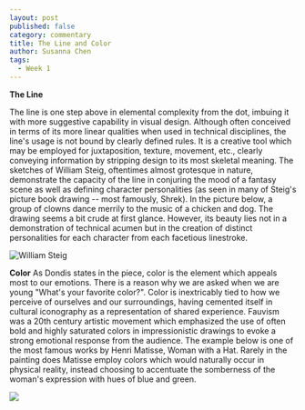```yaml
---
layout: post
published: false
category: commentary
title: The Line and Color
author: Susanna Chen
tags:
  - Week 1
---
```

**The Line** 

The line is one step above in elemental complexity from the dot, imbuing it with more suggestive capability in visual design. Although often conceived in terms of its more linear qualities when used in technical disciplines, the line's usage is not bound by clearly defined rules. It is a creative tool which may be employed for juxtaposition, texture, movement, etc., clearly conveying information by stripping design to its most skeletal meaning. The sketches of William Steig, oftentimes almost grotesque in nature, demonstrate the capacity of the line in conjuring the mood of a fantasy scene as well as defining character personalities (as seen in many of Steig's picture book drawing -- most famously, Shrek). In the picture below, a group of clowns dance merrily to the music of a chicken and dog. The drawing seems a bit crude at first glance. However, its beauty lies not in a demonstration of technical acumen but in the creation of distinct personalities for each character from each facetious linestroke.

![William Steig]({{site.baseurl}}/https://images.fineartamerica.com/images-medium-large-5/hoedown-william-steig.jpg)


**Color**
As Dondis states in the piece, color is the element which appeals most to our emotions. There is a reason why we are asked when we are young "What's your favorite color?". Color is inextricably tied to how we perceive of ourselves and our surroundings, having cemented itself in cultural iconography as a representation of shared experience. Fauvism was a 20th century artistic movement which emphasized the use of often bold and highly saturated colors in impressionistic drawings to evoke a strong emotional response from the audience. The example below is one of the most famous works by Henri Matisse, Woman with a Hat. Rarely in the painting does Matisse employ colors which would naturally occur in physical reality, instead choosing to accentuate the somberness of the woman's expression with hues of blue and green.

![]({{site.baseurl}}/https://upload.wikimedia.org/wikipedia/en/f/fb/Matisse-Woman-with-a-Hat.jpg)




